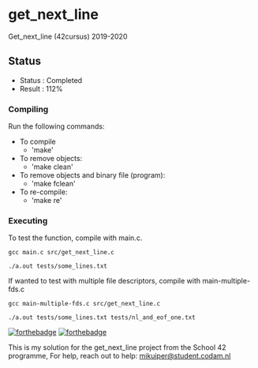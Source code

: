 # get_next_line
Get_next_line (42cursus) 2019-2020

## Status

- Status  : Completed
- Result  : 112%

### Compiling

Run the following commands:

* To compile
	- 'make'
* To remove objects:
	- 'make clean'
* To remove objects and binary file (program):
	- 'make fclean'
* To re-compile:
	- 'make re'

### Executing

To test the function, compile with main.c.

`gcc main.c src/get_next_line.c`

`./a.out tests/some_lines.txt`

If wanted to test with multiple file descriptors, compile with
main-multiple-fds.c

`gcc main-multiple-fds.c src/get_next_line.c`

`./a.out tests/some_lines.txt tests/nl_and_eof_one.txt`

[![forthebadge](https://forthebadge.com/images/badges/made-with-c.svg)](https://forthebadge.com)
[![forthebadge](https://forthebadge.com/images/badges/built-with-love.svg)](https://forthebadge.com)

This is my solution for the get_next_line project from the School 42 programme,
For help, reach out to help:
mikuiper@student.codam.nl

